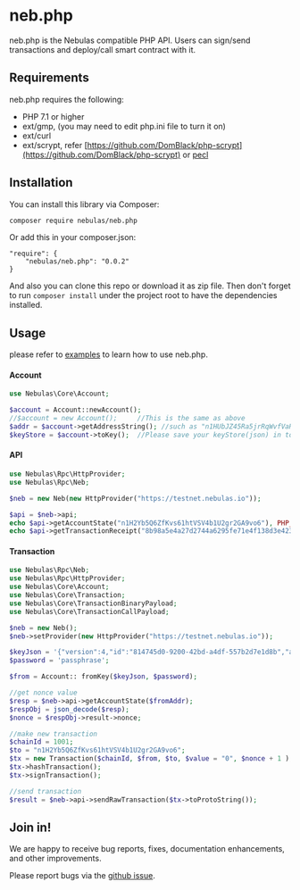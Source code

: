 # neb.php

neb.php is the Nebulas compatible PHP API. 
Users can sign/send transactions and deploy/call smart contract with it.

## Requirements
neb.php requires the following:

- PHP 7.1 or higher
- ext/gmp, (you may need to edit php.ini file to turn it on)
- ext/curl
- ext/scrypt, refer [https://github.com/DomBlack/php-scrypt](https://github.com/DomBlack/php-scrypt) or [pecl](https://pecl.php.net/package/scrypt)

## Installation

You can install this library via Composer:
```sh
composer require nebulas/neb.php
```

Or add this in your composer.json:
```jsom
"require": {
    "nebulas/neb.php": "0.0.2"
}
```

And also you can clone this repo or download it as zip file. Then don't forget to run `composer install` under the project root to have the dependencies installed.

## Usage

please refer to [examples](/example) to learn how to use neb.php.

#### Account 

```php
use Nebulas\Core\Account;

$account = Account::newAccount();
//$account = new Account();     //This is the same as above
$addr = $account->getAddressString(); //such as "n1HUbJZ45Ra5jrRqWvfVaRMiBMB3CACGhqc"  
$keyStore = $account->toKey();  //Please save your keyStore(json) in to file and keep it safe

```

#### API

```php
use Nebulas\Rpc\HttpProvider;
use Nebulas\Rpc\Neb;

$neb = new Neb(new HttpProvider("https://testnet.nebulas.io"));

$api = $neb->api;
echo $api->getAccountState("n1H2Yb5Q6ZfKvs61htVSV4b1U2gr2GA9vo6"), PHP_EOL;;
echo $api->getTransactionReceipt("8b98a5e4a27d2744a6295fe71e4f138d3e423ced11c81e201c12ac8379226ad1"), PHP_EOL;
```

#### Transaction

```php
use Nebulas\Rpc\Neb;
use Nebulas\Rpc\HttpProvider;
use Nebulas\Core\Account;
use Nebulas\Core\Transaction;
use Nebulas\Core\TransactionBinaryPayload;
use Nebulas\Core\TransactionCallPayload;

$neb = new Neb();
$neb->setProvider(new HttpProvider("https://testnet.nebulas.io"));

$keyJson = '{"version":4,"id":"814745d0-9200-42bd-a4df-557b2d7e1d8b","address":"n1H2Yb5Q6ZfKvs61htVSV4b1U2gr2GA9vo6","crypto":{"ciphertext":"fb831107ce71ed9064fca0de8d514d7b2ba0aa03aa4fa6302d09fdfdfad23a18","cipherparams":{"iv":"fb65caf32f4dbb2593e36b02c07b8484"},"cipher":"aes-128-ctr","kdf":"scrypt","kdfparams":{"dklen":32,"salt":"dddc4f9b3e2079b5cc65d82d4f9ecf27da6ec86770cb627a19bc76d094bf9472","n":4096,"r":8,"p":1},"mac":"1a66d8e18d10404440d2762c0d59d0ce9e12a4bbdfc03323736a435a0761ee23","machash":"sha3256"}}';
$password = 'passphrase';

$from = Account:: fromKey($keyJson, $password);

//get nonce value
$resp = $neb->api->getAccountState($fromAddr);
$respObj = json_decode($resp);
$nonce = $respObj->result->nonce;

//make new transaction
$chainId = 1001;
$to = "n1H2Yb5Q6ZfKvs61htVSV4b1U2gr2GA9vo6";
$tx = new Transaction($chainId, $from, $to, $value = "0", $nonce + 1 );
$tx->hashTransaction();
$tx->signTransaction();

//send transaction
$result = $neb->api->sendRawTransaction($tx->toProtoString());

```

## Join in!

We are happy to receive bug reports, fixes, documentation enhancements, and other improvements.

Please report bugs via the [github issue](https://github.com/nebulasio/neb.php/issues).





